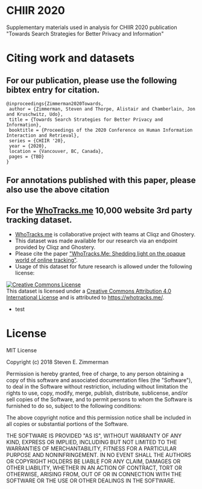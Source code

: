 # CHIIR 2020
Supplementary materials used in analysis for CHIIR 2020 publication "Towards Search Strategies for Better Privacy and Information"




# Citing work and datasets
## For our publication, please use the following bibtex entry for citation.

```
@inproceedings{Zimmerman2020Towards,
 author = {Zimmerman, Steven and Thorpe, Alistair and Chamberlain, Jon and Kruschwitz, Udo},
 title = {Towards Search Strategies for Better Privacy and Information},
 booktitle = {Proceedings of the 2020 Conference on Human Information Interaction and Retrieval},
 series = {CHIIR '20},
 year = {2020},
 location = {Vancouver, BC, Canada},
 pages = {TBD}
} 
```

## For annotations published with this paper, please also use the above citation

## For the [WhoTracks.me](https://whotracks.me/) 10,000 website 3rd party tracking dataset.
- [WhoTracks.me](https://whotracks.me/) is collaborative project with teams at Cliqz and Ghostery. 
- This dataset was made available for our research via an endpoint provided by Cliqz and Ghostery.
- Please cite the paper ["WhoTracks.Me: Shedding light on the opaque world of online tracking"](https://arxiv.org/abs/1804.08959).
- Usage of this dataset for future research is allowed under the following license:  

<a rel="license" href="http://creativecommons.org/licenses/by/4.0/"><img alt="Creative Commons License" style="border-width:0" src="https://i.creativecommons.org/l/by/4.0/88x31.png" /></a><br />This dataset is licensed under a <a rel="license" href="http://creativecommons.org/licenses/by/4.0/">Creative Commons Attribution 4.0 International License</a> and is attributed to <a  href="https://whotracks.me/">https://whotracks.me/</a>.


- test





# License
MIT License

Copyright (c) 2018 Steven E. Zimmerman

Permission is hereby granted, free of charge, to any person obtaining a copy
of this software and associated documentation files (the "Software"), to deal
in the Software without restriction, including without limitation the rights
to use, copy, modify, merge, publish, distribute, sublicense, and/or sell
copies of the Software, and to permit persons to whom the Software is
furnished to do so, subject to the following conditions:

The above copyright notice and this permission notice shall be included in all
copies or substantial portions of the Software.

THE SOFTWARE IS PROVIDED "AS IS", WITHOUT WARRANTY OF ANY KIND, EXPRESS OR
IMPLIED, INCLUDING BUT NOT LIMITED TO THE WARRANTIES OF MERCHANTABILITY,
FITNESS FOR A PARTICULAR PURPOSE AND NONINFRINGEMENT. IN NO EVENT SHALL THE
AUTHORS OR COPYRIGHT HOLDERS BE LIABLE FOR ANY CLAIM, DAMAGES OR OTHER
LIABILITY, WHETHER IN AN ACTION OF CONTRACT, TORT OR OTHERWISE, ARISING FROM,
OUT OF OR IN CONNECTION WITH THE SOFTWARE OR THE USE OR OTHER DEALINGS IN THE
SOFTWARE.
